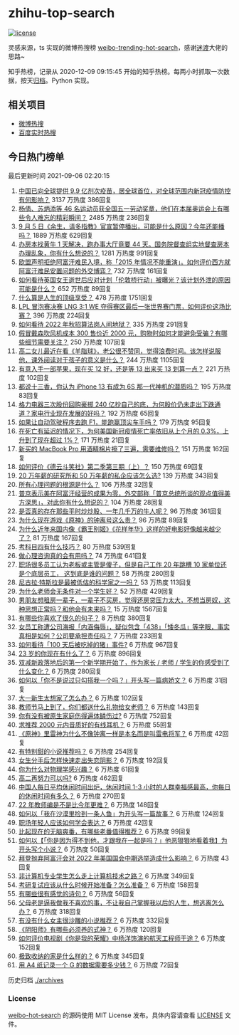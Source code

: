 # zhihu-top-search

[![license](https://img.shields.io/github/license/Arrackisarookie/zhihu-top-search)](https://github.com/Arrackisarookie/zhihu-top-search/blob/master/LICENSE)

灵感来源，ts 实现的微博热搜榜 [weibo-trending-hot-search](https://github.com/justjavac/weibo-trending-hot-search)，感谢[迷渡](https://github.com/justjavac)大佬的思路~

知乎热榜，记录从 2020-12-09 09:15:45 开始的知乎热榜。每两小时抓取一次数据，按天[归档](./archives)。Python 实现。

## 相关项目
+ [微博热搜](https://github.com/Arrackisarookie/weibo-hot-search)
+ [百度实时热搜](https://github.com/Arrackisarookie/baidu-hot-search)

## 今日热门榜单

<!-- Rank Begin -->

最后更新时间 2021-09-06 02:20:15

1. [中国已向全球提供 9.9 亿剂次疫苗，居全球首位，对全球范围内新冠疫情防控有何影响？](https://www.zhihu.com/question/484495281) 3137 万热度 386回复
1. [杨倩、苏炳添等 46 名运动员获全国五一劳动奖章，他们在本届奥运会上有哪些令人难忘的精彩瞬间？](https://www.zhihu.com/question/484821691) 2485 万热度 236回复
1. [9 月 5 日《余生，请多指教》官宣暂停播出，可能是什么原因？今年还能播吗？](https://www.zhihu.com/question/484868840) 1889 万热度 629回复
1. [办房本找黄牛 1 天解决，跑办事大厅竟要 44 天。国务院督查组实地督查房本办理乱象，你有什么想说的？](https://www.zhihu.com/question/484495345) 1281 万热度 991回复
1. [欧盟声明拒绝阿富汗难民入境，称「2015 年情况不能重演」。如何评价西方就阿富汗难民安置问题的外交博弈？](https://www.zhihu.com/question/484243105) 732 万热度 161回复
1. [如何看待英国女王逝世后应对计划「伦敦桥行动」被曝光？该计划外泄的原因可能是什么？](https://www.zhihu.com/question/484850444) 652 万热度 89回复
1. [什么算是人生的顶级享受？](https://www.zhihu.com/question/56328597) 478 万热度 1751回复
1. [LPL 冒泡赛决赛 LNG 3:1 WE 夺得赛区最后一张世界赛门票，如何评价这场比赛？](https://www.zhihu.com/question/484888887) 396 万热度 224回复
1. [如何看待 2022 年秋招算法岗人间地狱？](https://www.zhihu.com/question/453325429) 335 万热度 291回复
1. [假冒戴森吹风机成本 300 售价近 2000 元，购物时如何才能避免受骗？有哪些细节需要关注？](https://www.zhihu.com/question/484836726) 250 万热度 107回复
1. [高二女儿最近在看《羊脂球》，老公很不赞同，觉得浪费时间。该怎样说服他，课外阅读对于孩子的意义是什么？](https://www.zhihu.com/question/473957238) 244 万热度 1105回复
1. [有意入手一部苹果，现在买 12 好，还是等 13 出来买 13 划算一点？](https://www.zhihu.com/question/481698410) 221 万热度 102回复
1. [都说十三香，你认为 iPhone 13 有成为 6S 那一代神机的潜质吗？](https://www.zhihu.com/question/484031896) 195 万热度 83回复
1. [格力电器三次股份回购豪掷 240 亿抄自己的底，为何股价仍未走出下跌通道？家电行业现在发展的好吗？](https://www.zhihu.com/question/484155420) 192 万热度 65回复
1. [如果让自动驾驶程序去跑 F1，能跑赢顶尖车手吗？](https://www.zhihu.com/question/483796359) 179 万热度 95回复
1. [在死亡有延迟的情况下，为何美国新冠疫情死亡率依旧从上个月的 0.3%，上升到了现在超过 1%？](https://www.zhihu.com/question/484113145) 171 万热度 21回复
1. [新买的 MacBook Pro 用酒精棉片擦了三遍，需要维修吗？](https://www.zhihu.com/question/481495664) 151 万热度 162回复
1. [如何评价《德云斗笑社》第二季第三期（上）？](https://www.zhihu.com/question/484500891) 150 万热度 69回复
1. [20 万年薪的研究所和 50 万年薪的私企应该怎么选?](https://www.zhihu.com/question/483242962) 139 万热度 343回复
1. [所有心理问题的根源是什么？](https://www.zhihu.com/question/28897344) 106 万热度 32回复
1. [普京表示美在阿富汗经营的成果为零，外交部称「普京总统所谈的观点值得美方深思」，对此你有什么想说的？](https://www.zhihu.com/question/484253164) 104 万热度 28回复
1. [是否真的存在那些平时炒炒股、一年几千万的牛人呢？](https://www.zhihu.com/question/26104489) 96 万热度 361回复
1. [为什么现在游戏《原神》的钟离号这么贵？](https://www.zhihu.com/question/479937069) 96 万热度 89回复
1. [为什么近年来国内像《霸王别姬》《花样年华》这样的好电影好像越来越少了？](https://www.zhihu.com/question/36175485) 81 万热度 167回复
1. [考科目四有什么技巧？](https://www.zhihu.com/question/327047518) 80 万热度 539回复
1. [做心理咨询真的会有用吗？](https://www.zhihu.com/question/427472188) 74 万热度 641回复
1. [职场很多员工认为老板或主管是傻子，但是自己工作 20 年跳槽 10 家单位还是个底层员工， 这到底是谁的问题？](https://www.zhihu.com/question/483642412) 58 万热度 280回复
1. [尼古拉·特斯拉是最被低估的科学家之一吗？](https://www.zhihu.com/question/388078989) 53 万热度 113回复
1. [为什么老师会无条件对一个学生好？](https://www.zhihu.com/question/475096101) 52 万热度 429回复
1. [男朋友想租房一辈子，一辈子不买房，觉得还房贷压力太大，不想当房奴，这种思想正常吗？和他会有未来吗？](https://www.zhihu.com/question/479887699) 15 万热度 1567回复
1. [有哪些你喜欢了很久的句子？](https://www.zhihu.com/question/476064590) 8 万热度 380回复
1. [女员工称遭公司海报「内涵侮辱」，疑似包含「438」「矮冬瓜」等字眼，事实真相是如何？公司要承担责任吗？](https://www.zhihu.com/question/484406846) 7 万热度 233回复
1. [如何看待「100 天后被吃掉的猪」事件?](https://www.zhihu.com/question/484143952) 6 万热度 967回复
1. [23 岁的你现在有什么了？](https://www.zhihu.com/question/466947617) 6 万热度 896回复
1. [双减新政落地后的第一个新学期开始了，作为家长 / 老师 / 学生的你感受到了什么变化？](https://www.zhihu.com/question/483979961) 6 万热度 280回复
1. [如何以「你不是说过只勾搭我一个吗？」开头写一篇病娇文？](https://www.zhihu.com/question/475903580) 6 万热度 31回复
1. [大一新生太想家了怎么办？](https://www.zhihu.com/question/483395017) 6 万热度 102回复
1. [教师节马上到了，你们都送什么礼物给女老师？](https://www.zhihu.com/question/343924813) 6 万热度 143回复
1. [你有没有被原生家庭伤得遍体鳞伤过?](https://www.zhihu.com/question/437705467) 6 万热度 752回复
1. [求推荐 2000 元内音质好的有线耳机？](https://www.zhihu.com/question/471892032) 6 万热度 55回复
1. [《原神》里雷神为什么不像钟离一样是本名而是叫雷电将军？](https://www.zhihu.com/question/484102354) 6 万热度 42回复
1. [有特别甜的小说推荐吗？](https://www.zhihu.com/question/470602567) 6 万热度 254回复
1. [女生分手后怎样快速走出失恋阴影？](https://www.zhihu.com/question/40162349) 6 万热度 192回复
1. [你为什么对物理学感兴趣？](https://www.zhihu.com/question/472866387) 6 万热度 61回复
1. [高二再努力可以吗?](https://www.zhihu.com/question/481700662) 6 万热度 462回复
1. [中国人每日平均休闲时间出炉，休闲时间 1-3 小时的人群幸福感最高，你每日的休闲时间有多久？](https://www.zhihu.com/question/484407964) 6 万热度 270回复
1. [22 年教师编是不是比今年更难？](https://www.zhihu.com/question/474990329) 6 万热度 148回复
1. [如何以「我在沙漠里捡到一条人鱼」为开头写一篇故事？](https://www.zhihu.com/question/472285522) 6 万热度 124回复
1. [职场年轻人应该如何学会表达？](https://www.zhihu.com/question/483898547) 6 万热度 42回复
1. [比起现在的无脑爽番，有哪些老番值得推荐？](https://www.zhihu.com/question/483678309) 6 万热度 99回复
1. [如何以【「你是因为得不到他，才跟我在一起是吗？」他恶狠狠地看着我】为开头写个小说？](https://www.zhihu.com/question/474803867) 6 万热度 50回复
1. [拜登抛弃阿富汗会对 2022 年美国国会中期选举造成什么影响？](https://www.zhihu.com/question/480171862) 6 万热度 43回复
1. [非计算机专业学生怎么走上计算机技术之路？](https://www.zhihu.com/question/21671705) 6 万热度 349回复
1. [考研复试应该从什么时候开始准备？怎么准备？](https://www.zhihu.com/question/306774232) 6 万热度 158回复
1. [有哪些很有感觉的诗句？](https://www.zhihu.com/question/480014373) 6 万热度 56回复
1. [父母老是逼我做我不喜欢的事，不让我自己掌握我以后的人生，想逃离怎么办？](https://www.zhihu.com/question/484806771) 6 万热度 318回复
1. [有没有什么女主很沙雕的小说推荐？](https://www.zhihu.com/question/358898140) 6 万热度 332回复
1. [《阴阳师》有哪些必须养的式神？](https://www.zhihu.com/question/311961456) 6 万热度 120回复
1. [如何评价电视剧《你是我的荣耀》中杨洋饰演的航天工程师于途？](https://www.zhihu.com/question/475240010) 6 万热度 152回复
1. [极致收纳的家是什么样的？](https://www.zhihu.com/question/331434969) 6 万热度 345回复
1. [用 A4 纸记录一个 G 的数据需要多少钱？](https://www.zhihu.com/question/483838337) 6 万热度 72回复
<!-- Rank End -->

历史归档 [./archives](./archives)

### License

[weibo-hot-search](https://github.com/Arrackisarookie/zhihu-top-search) 的源码使用 MIT License 发布。具体内容请查看 [LICENSE](./LICENSE) 文件。
